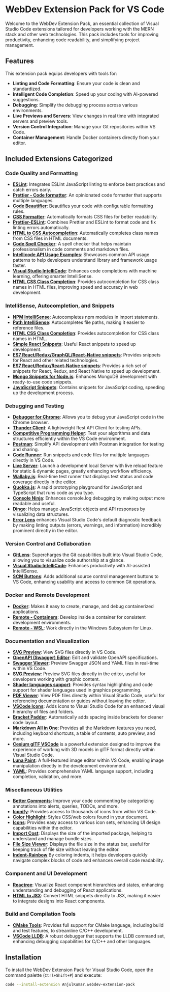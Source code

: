 # WebDev Extension Pack for VS Code

Welcome to the WebDev Extension Pack, an essential collection of Visual Studio Code extensions tailored for developers working with the MERN stack and other web technologies. This pack includes tools for improving productivity, enhancing code readability, and simplifying project management.

## Features

This extension pack equips developers with tools for:
- **Linting and Code Formatting**: Ensure your code is clean and standardized.
- **Intelligent Code Completion**: Speed up your coding with AI-powered suggestions.
- **Debugging**: Simplify the debugging process across various environments.
- **Live Previews and Servers**: View changes in real time with integrated servers and preview tools.
- **Version Control Integration**: Manage your Git repositories within VS Code.
- **Container Management**: Handle Docker containers directly from your editor.

## Included Extensions Categorized

### Code Quality and Formatting

- **[ESLint](https://marketplace.visualstudio.com/items?itemName=dbaeumer.vscode-eslint)**: Integrates ESLint JavaScript linting to enforce best practices and catch errors early.
- **[Prettier - Code formatter](https://marketplace.visualstudio.com/items?itemName=esbenp.prettier-vscode)**: An opinionated code formatter that supports multiple languages.
- **[Code Beautifier](https://marketplace.visualstudio.com/items?itemName=michelemelluso.code-beautifier)**: Beautifies your code with configurable formatting rules.
- **[CSS Formatter](https://marketplace.visualstudio.com/items?itemName=aeschli.vscode-css-formatter)**: Automatically formats CSS files for better readability.
- **[Prettier-ESLint](https://marketplace.visualstudio.com/items?itemName=rvest.vs-code-prettier-eslint)**: Combines Prettier and ESLint to format code and fix linting errors automatically.
- **[HTML to CSS Autocompletion](https://marketplace.visualstudio.com/items?itemName=solnurkarim.html-to-css-autocompletion)**: Automatically completes class names from CSS files in HTML documents.
- **[Code Spell Checker](https://marketplace.visualstudio.com/items?itemName=streetsidesoftware.code-spell-checker)**: A spell checker that helps maintain professionalism in code comments and markdown files.
- **[Intellicode API Usage Examples](https://marketplace.visualstudio.com/items?itemName=visualstudioexptteam.intellicode-api-usage-examples)**: Showcases common API usage patterns to help developers understand library and framework usage faster.
- **[Visual Studio IntelliCode](https://marketplace.visualstudio.com/items?itemName=visualstudioexptteam.vscodeintellicode)**: Enhances code completions with machine learning, offering smarter IntelliSense.
- **[HTML CSS Class Completion](https://marketplace.visualstudio.com/items?itemName=zignd.html-css-class-completion)**: Provides autocompletion for CSS class names in HTML files, improving speed and accuracy in web development.
  
### IntelliSense, Autocompletion, and Snippets

- **[NPM IntelliSense](https://marketplace.visualstudio.com/items?itemName=christian-kohler.npm-intellisense)**: Autocompletes npm modules in import statements.
- **[Path IntelliSense](https://marketplace.visualstudio.com/items?itemName=christian-kohler.path-intellisense)**: Autocompletes file paths, making it easier to reference files.
- **[HTML CSS Class Completion](https://marketplace.visualstudio.com/items?itemName=zignd.html-css-class-completion)**: Provides autocompletion for CSS class names in HTML.
- **[Simple React Snippets](https://marketplace.visualstudio.com/items?itemName=burkeholland.simple-react-snippets)**: Useful React snippets to speed up development.
- **[ES7 React/Redux/GraphQL/React-Native snippets](https://marketplace.visualstudio.com/items?itemName=dsznajder.es7-react-js-snippets)**: Provides snippets for React and other related technologies.
- **[ES7 React/Redux/React-Native snippets](https://marketplace.visualstudio.com/items?itemName=rodrigovallades.es7-react-js-snippets)**: Provides a rich set of snippets for React, Redux, and React Native to speed up development.
- **[Mongo Snippets for Node.js](https://marketplace.visualstudio.com/items?itemName=roerohan.mongo-snippets-for-node-js)**: Enhances MongoDB development with ready-to-use code snippets.
- **[JavaScript Snippets](https://marketplace.visualstudio.com/items?itemName=runningcoder.js-snippets)**: Contains snippets for JavaScript coding, speeding up the development process.

### Debugging and Testing

- **[Debugger for Chrome](https://marketplace.visualstudio.com/items?itemName=msjsdiag.debugger-for-chrome)**: Allows you to debug your JavaScript code in the Chrome browser.
- **[Thunder Client](https://marketplace.visualstudio.com/items?itemName=rangav.vscode-thunder-client)**: A lightweight Rest API Client for testing APIs.
- **[Competitive Programming Helper](https://marketplace.visualstudio.com/items?itemName=divyanshuagrawal.competitive-programming-helper)**: Test your algorithms and data structures efficiently within the VS Code environment.
- **[Postman](https://marketplace.visualstudio.com/items?itemName=postman.postman-for-vscode)**: Simplify API development with Postman integration for testing and sharing.
- **[Code Runner](https://marketplace.visualstudio.com/items?itemName=formulahendry.code-runner)**: Run snippets and code files for multiple languages directly in VS Code.
- **[Live Server](https://marketplace.visualstudio.com/items?itemName=ritwickdey.LiveServer)**: Launch a development local Server with live reload feature for static & dynamic pages, greatly enhancing workflow efficiency.
- **[Wallaby.js](https://marketplace.visualstudio.com/items?itemName=wallabyjs.wallaby-vscode)**: Real-time test runner that displays test status and code coverage directly in the editor.
- **[Quokka.js](https://marketplace.visualstudio.com/items?itemName=wallabyjs.quokka-vscode)**: A rapid prototyping playground for JavaScript and TypeScript that runs code as you type.
- **[Console Ninja](https://marketplace.visualstudio.com/items?itemName=wallabyjs.console-ninja)**: Enhances console.log debugging by making output more readable and useful.
- **[Dingo](https://marketplace.visualstudio.com/items?itemName=wallabyjs.dingo-vscode)**: Helps manage JavaScript objects and API responses by visualizing data structures.
- **[Error Lens](https://marketplace.visualstudio.com/items?itemName=usernamehw.errorlens)** enhances Visual Studio Code's default diagnostic feedback by making linting outputs (errors, warnings, and information) incredibly prominent directly in the editor.
### Version Control and Collaboration

- **[GitLens](https://marketplace.visualstudio.com/items?itemName=eamodio.gitlens)**: Supercharges the Git capabilities built into Visual Studio Code, allowing you to visualize code authorship at a glance.
- **[Visual Studio IntelliCode](https://marketplace.visualstudio.com/items?itemName=visualstudioexptteam.vscodeintellicode)**: Enhances productivity with AI-assisted IntelliSense.
- **[SCM Buttons](https://marketplace.visualstudio.com/items?itemName=tomblind.scm-buttons-vscode)**: Adds additional source control management buttons to VS Code, enhancing usability and access to common Git operations.

### Docker and Remote Development

- **[Docker](https://marketplace.visualstudio.com/items?itemName=ms-azuretools.vscode-docker)**: Makes it easy to create, manage, and debug containerized applications.
- **[Remote - Containers](https://marketplace.visualstudio.com/items?itemName=ms-vscode-remote.remote-containers)**: Develop inside a container for consistent development environments.
- **[Remote - WSL](https://marketplace.visualstudio.com/items?itemName=ms-vscode-remote.remote-wsl)**: Work directly in the Windows Subsystem for Linux.

### Documentation and Visualization
- **[SVG Preview](https://marketplace.visualstudio.com/items?itemName=simonsiefke.svg-preview)**: View SVG files directly in VS Code.
- **[OpenAPI (Swagger) Editor](https://marketplace.visualstudio.com/items?itemName=42crunch.vscode-openapi)**: Edit and validate OpenAPI specifications.
- **[Swagger Viewer](https://marketplace.visualstudio.com/items?itemName=arjun.swagger-viewer)**: Preview Swagger JSON and YAML files in real-time within VS Code.
- **[SVG Preview](https://marketplace.visualstudio.com/items?itemName=simonsiefke.svg-preview)**: Preview SVG files directly in the editor, useful for developers working with graphic content.
- **[Shader languages support](https://marketplace.visualstudio.com/items?itemName=slevesque.shader)**: Provides syntax highlighting and code support for shader languages used in graphics programming.
- **[PDF Viewer](https://marketplace.visualstudio.com/items?itemName=tomoki1207.pdf)**: View PDF files directly within Visual Studio Code, useful for referencing documentation or guides without leaving the editor.
- **[VSCode Icons](https://marketplace.visualstudio.com/items?itemName=vscode-icons-team.vscode-icons)**: Adds icons to Visual Studio Code for an enhanced visual hierarchy of files and folders.
- **[Bracket Padder](https://marketplace.visualstudio.com/items?itemName=viablelab.bracket-padder)**: Automatically adds spacing inside brackets for cleaner code layout.
- **[Markdown All in One](https://marketplace.visualstudio.com/items?itemName=yzhang.markdown-all-in-one)**: Provides all the Markdown features you need, including keyboard shortcuts, a table of contents, auto preview, and more.
- **[Cesium glTF VSCode](https://marketplace.visualstudio.com/items?itemName=cesium.gltf-vscode)** is a powerful extension designed to improve the experience of working with 3D models in glTF format directly within Visual Studio Code.
- **[Luna Paint](https://marketplace.visualstudio.com/items?itemName=tyriar.luna-paint)**: A full-featured image editor within VS Code, enabling image manipulation directly in the development environment.
- **[YAML](https://marketplace.visualstudio.com/items?itemName=redhat.vscode-yaml)**: Provides comprehensive YAML language support, including completion, validation, and more.

### Miscellaneous Utilities

- **[Better Comments](https://marketplace.visualstudio.com/items?itemName=aaron-bond.better-comments)**: Improve your code commenting by categorizing annotations into alerts, queries, TODOs, and more.
- **[Iconify](https://marketplace.visualstudio.com/items?itemName=antfu.iconify)**: Provides access to thousands of icons from within VS Code.
- **[Color Highlight](https://marketplace.visualstudio.com/items?itemName=naumovs.color-highlight)**: Styles CSS/web colors found in your document.
- **[Icons](https://marketplace.visualstudio.com/items?itemName=tal7aouy.icons)**: Provides easy access to various icon sets, enhancing UI design capabilities within the editor.
- **[Import Cost](https://marketplace.visualstudio.com/items?itemName=wix.vscode-import-cost)**: Displays the size of the imported package, helping to understand and manage bundle sizes.
- **[File Size Viewer](https://marketplace.visualstudio.com/items?itemName=zh9528.file-size)**: Displays the file size in the status bar, useful for keeping track of file size without leaving the editor.
- **[Indent-Rainbow](https://marketplace.visualstudio.com/items?itemName=oderwat.indent-rainbow)** By coloring indents, it helps developers quickly navigate complex blocks of code and enhances overall code readability.


### Component and UI Development
- **[Reactree](https://marketplace.visualstudio.com/items?itemName=reactreedev.reactree)**: Visualize React component hierarchies and states, enhancing understanding and debugging of React applications.
- **[HTML to JSX](https://marketplace.visualstudio.com/items?itemName=riazxrazor.html-to-jsx)**: Convert HTML snippets directly to JSX, making it easier to integrate designs into React components.

### Build and Compilation Tools
- **[CMake Tools](https://marketplace.visualstudio.com/items?itemName=twxs.cmake)**: Provides full support for CMake language, including build and test features, to streamline C/C++ development.
- **[VSCode LLDB](https://marketplace.visualstudio.com/items?itemName=vadimcn.vscode-lldb)**: A robust debugger that supports the LLDB command set, enhancing debugging capabilities for C/C++ and other languages.


## Installation

To install the WebDev Extension Pack for Visual Studio Code, open the command palette (`Ctrl+Shift+P`) and execute:
```bash
code --install-extension AnjulKumar.webdev-extension-pack
